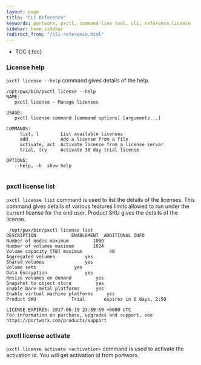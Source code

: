 ```yaml
---
layout: page
title: "CLI Reference"
keywords: portworx, pxctl, command-line tool, cli, reference,license
sidebar: home_sidebar
redirect_from: "/cli-reference.html"
---
```


* TOC
{:toc}

### License help

`pxctl license --help` command gives details of the help.
```
/opt/pwx/bin/pxctl license --help
NAME:
   pxctl license - Manage licenses

USAGE:
   pxctl license command [command options] [arguments...]

COMMANDS:
     list, l        List available licenses
     add            Add a license from a file
     activate, act  Activate license from a license server
     trial, try     Activate 30 day trial license

OPTIONS:
   --help, -h  show help
   
```
### pxctl license list

`pxctl license list` command is used to list the details of the licenses. This command gives details of various features limits allowed to run under the current license for the end user. Product SKU gives the details of the license. 

```
 /opt/pwx/bin/pxctl license list
DESCRIPTION				ENABLEMENT	ADDITIONAL INFO
Number of nodes maximum			1000		
Number of volumes maximum		1024		
Volume capacity [TB] maximum		  40		
Aggregated volumes			 yes		
Shared volumes				 yes		
Volume sets				 yes		
Data Encryption				 yes		
Resize volumes on demand		 yes		
Snapshot to object store		 yes		
Enable bare-metal platforms		 yes		
Enable virtual machine platforms	 yes		
Product SKU				Trial		expires in 6 days, 2:59

LICENSE EXPIRES: 2017-06-19 23:59:59 +0000 UTC
For information on purchase, upgrades and support, see
https://portworx.com/products/support
```

### pxctl license activate

`pxctl license activate <activation>` command is used to activate the activation id. You will get activation id from portworx.


